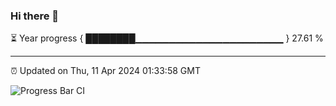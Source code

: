 ### Hi there 👋

⏳ Year progress { ████████▁▁▁▁▁▁▁▁▁▁▁▁▁▁▁▁▁▁▁▁▁▁ } 27.61 %

---

⏰ Updated on Thu, 11 Apr 2024 01:33:58 GMT

![Progress Bar CI](https://github.com/IshwaranRudhara/GIT-ACTION/workflows/Progress%20Bar%20CI/badge.svg)
